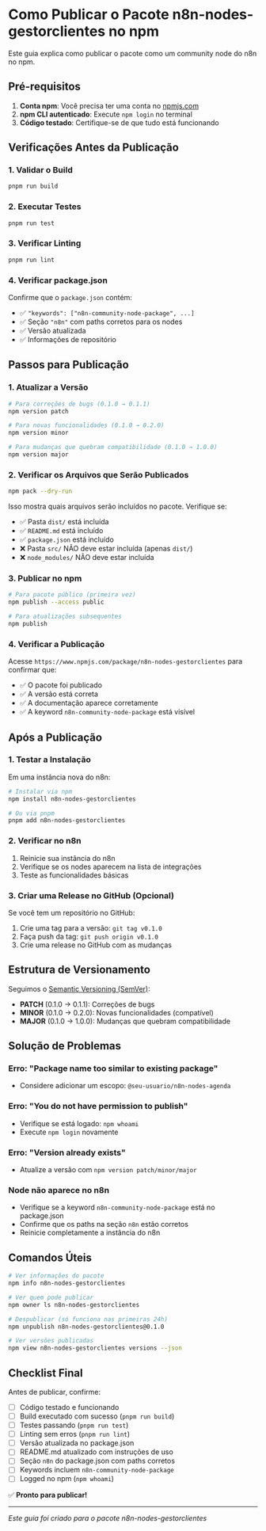 # Como Publicar o Pacote n8n-nodes-gestorclientes no npm

Este guia explica como publicar o pacote como um community node do n8n no npm.

## Pré-requisitos

1. **Conta npm**: Você precisa ter uma conta no [npmjs.com](https://www.npmjs.com/)
2. **npm CLI autenticado**: Execute `npm login` no terminal
3. **Código testado**: Certifique-se de que tudo está funcionando

## Verificações Antes da Publicação

### 1. Validar o Build
```bash
pnpm run build
```

### 2. Executar Testes
```bash
pnpm run test
```

### 3. Verificar Linting
```bash
pnpm run lint
```

### 4. Verificar package.json
Confirme que o `package.json` contém:
- ✅ `"keywords": ["n8n-community-node-package", ...]`
- ✅ Seção `"n8n"` com paths corretos para os nodes
- ✅ Versão atualizada
- ✅ Informações de repositório

## Passos para Publicação

### 1. Atualizar a Versão
```bash
# Para correções de bugs (0.1.0 → 0.1.1)
npm version patch

# Para novas funcionalidades (0.1.0 → 0.2.0)
npm version minor

# Para mudanças que quebram compatibilidade (0.1.0 → 1.0.0)
npm version major
```

### 2. Verificar os Arquivos que Serão Publicados
```bash
npm pack --dry-run
```

Isso mostra quais arquivos serão incluídos no pacote. Verifique se:
- ✅ Pasta `dist/` está incluída
- ✅ `README.md` está incluído
- ✅ `package.json` está incluído
- ❌ Pasta `src/` NÃO deve estar incluída (apenas `dist/`)
- ❌ `node_modules/` NÃO deve estar incluída

### 3. Publicar no npm
```bash
# Para pacote público (primeira vez)
npm publish --access public

# Para atualizações subsequentes
npm publish
```

### 4. Verificar a Publicação
Acesse `https://www.npmjs.com/package/n8n-nodes-gestorclientes` para confirmar que:
- ✅ O pacote foi publicado
- ✅ A versão está correta
- ✅ A documentação aparece corretamente
- ✅ A keyword `n8n-community-node-package` está visível

## Após a Publicação

### 1. Testar a Instalação
Em uma instância nova do n8n:
```bash
# Instalar via npm
npm install n8n-nodes-gestorclientes

# Ou via pnpm
pnpm add n8n-nodes-gestorclientes
```

### 2. Verificar no n8n
1. Reinicie sua instância do n8n
2. Verifique se os nodes aparecem na lista de integrações
3. Teste as funcionalidades básicas

### 3. Criar uma Release no GitHub (Opcional)
Se você tem um repositório no GitHub:
1. Crie uma tag para a versão: `git tag v0.1.0`
2. Faça push da tag: `git push origin v0.1.0`
3. Crie uma release no GitHub com as mudanças

## Estrutura de Versionamento

Seguimos o [Semantic Versioning (SemVer)](https://semver.org/):

- **PATCH** (0.1.0 → 0.1.1): Correções de bugs
- **MINOR** (0.1.0 → 0.2.0): Novas funcionalidades (compatível)
- **MAJOR** (0.1.0 → 1.0.0): Mudanças que quebram compatibilidade

## Solução de Problemas

### Erro: "Package name too similar to existing package"
- Considere adicionar um escopo: `@seu-usuario/n8n-nodes-agenda`

### Erro: "You do not have permission to publish"
- Verifique se está logado: `npm whoami`
- Execute `npm login` novamente

### Erro: "Version already exists"
- Atualize a versão com `npm version patch/minor/major`

### Node não aparece no n8n
- Verifique se a keyword `n8n-community-node-package` está no package.json
- Confirme que os paths na seção `n8n` estão corretos
- Reinicie completamente a instância do n8n

## Comandos Úteis

```bash
# Ver informações do pacote
npm info n8n-nodes-gestorclientes

# Ver quem pode publicar
npm owner ls n8n-nodes-gestorclientes

# Despublicar (só funciona nas primeiras 24h)
npm unpublish n8n-nodes-gestorclientes@0.1.0

# Ver versões publicadas
npm view n8n-nodes-gestorclientes versions --json
```

## Checklist Final

Antes de publicar, confirme:

- [ ] Código testado e funcionando
- [ ] Build executado com sucesso (`pnpm run build`)
- [ ] Testes passando (`pnpm run test`)
- [ ] Linting sem erros (`pnpm run lint`)
- [ ] Versão atualizada no package.json
- [ ] README.md atualizado com instruções de uso
- [ ] Seção `n8n` do package.json com paths corretos
- [ ] Keywords incluem `n8n-community-node-package`
- [ ] Logged no npm (`npm whoami`)

✅ **Pronto para publicar!**

---

*Este guia foi criado para o pacote n8n-nodes-gestorclientes* 